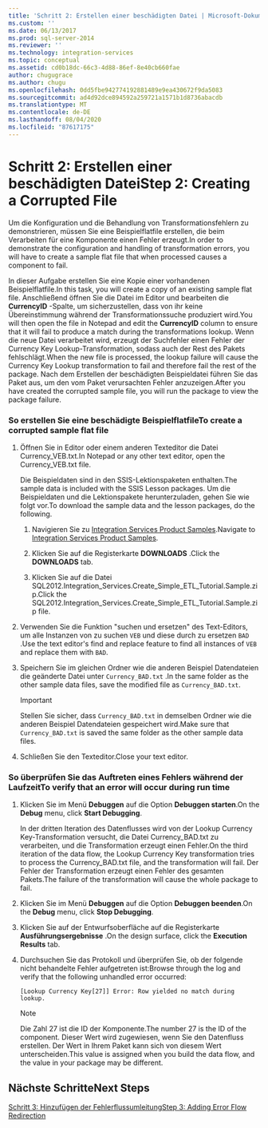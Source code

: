 ```yaml
---
title: 'Schritt 2: Erstellen einer beschädigten Datei | Microsoft-Dokumentation'
ms.custom: ''
ms.date: 06/13/2017
ms.prod: sql-server-2014
ms.reviewer: ''
ms.technology: integration-services
ms.topic: conceptual
ms.assetid: cd0b18dc-66c3-4d88-86ef-8e40cb660fae
author: chugugrace
ms.author: chugu
ms.openlocfilehash: 0dd5fbe942774192881489e9ea430672f9da5083
ms.sourcegitcommit: ad4d92dce894592a259721a1571b1d8736abacdb
ms.translationtype: MT
ms.contentlocale: de-DE
ms.lasthandoff: 08/04/2020
ms.locfileid: "87617175"
---
```

# <a name="step-2-creating-a-corrupted-file"></a><span data-ttu-id="7f0c8-102">Schritt 2: Erstellen einer beschädigten Datei</span><span class="sxs-lookup"><span data-stu-id="7f0c8-102">Step 2: Creating a Corrupted File</span></span>
  <span data-ttu-id="7f0c8-103">Um die Konfiguration und die Behandlung von Transformationsfehlern zu demonstrieren, müssen Sie eine Beispielflatfile erstellen, die beim Verarbeiten für eine Komponente einen Fehler erzeugt.</span><span class="sxs-lookup"><span data-stu-id="7f0c8-103">In order to demonstrate the configuration and handling of transformation errors, you will have to create a sample flat file that when processed causes a component to fail.</span></span>  
  
 <span data-ttu-id="7f0c8-104">In dieser Aufgabe erstellen Sie eine Kopie einer vorhandenen Beispielflatfile.</span><span class="sxs-lookup"><span data-stu-id="7f0c8-104">In this task, you will create a copy of an existing sample flat file.</span></span> <span data-ttu-id="7f0c8-105">Anschließend öffnen Sie die Datei im Editor und bearbeiten die **CurrencyID** -Spalte, um sicherzustellen, dass von ihr keine Übereinstimmung während der Transformationssuche produziert wird.</span><span class="sxs-lookup"><span data-stu-id="7f0c8-105">You will then open the file in Notepad and edit the **CurrencyID** column to ensure that it will fail to produce a match during the transformations lookup.</span></span> <span data-ttu-id="7f0c8-106">Wenn die neue Datei verarbeitet wird, erzeugt der Suchfehler einen Fehler der Currency Key Lookup-Transformation, sodass auch der Rest des Pakets fehlschlägt.</span><span class="sxs-lookup"><span data-stu-id="7f0c8-106">When the new file is processed, the lookup failure will cause the Currency Key Lookup transformation to fail and therefore fail the rest of the package.</span></span> <span data-ttu-id="7f0c8-107">Nach dem Erstellen der beschädigten Beispieldatei führen Sie das Paket aus, um den vom Paket verursachten Fehler anzuzeigen.</span><span class="sxs-lookup"><span data-stu-id="7f0c8-107">After you have created the corrupted sample file, you will run the package to view the package failure.</span></span>  
  
### <a name="to-create-a-corrupted-sample-flat-file"></a><span data-ttu-id="7f0c8-108">So erstellen Sie eine beschädigte Beispielflatfile</span><span class="sxs-lookup"><span data-stu-id="7f0c8-108">To create a corrupted sample flat file</span></span>  
  
1.  <span data-ttu-id="7f0c8-109">Öffnen Sie in Editor oder einem anderen Texteditor die Datei Currency_VEB.txt.</span><span class="sxs-lookup"><span data-stu-id="7f0c8-109">In Notepad or any other text editor, open the Currency_VEB.txt file.</span></span>  
  
     <span data-ttu-id="7f0c8-110">Die Beispieldaten sind in den SSIS-Lektionspaketen enthalten.</span><span class="sxs-lookup"><span data-stu-id="7f0c8-110">The sample data is included with the SSIS Lesson packages.</span></span> <span data-ttu-id="7f0c8-111">Um die Beispieldaten und die Lektionspakete herunterzuladen, gehen Sie wie folgt vor.</span><span class="sxs-lookup"><span data-stu-id="7f0c8-111">To download the sample data and the lesson packages, do the following.</span></span>  
  
    1.  <span data-ttu-id="7f0c8-112">Navigieren Sie zu [Integration Services Product Samples](https://go.microsoft.com/fwlink/?LinkID=267527).</span><span class="sxs-lookup"><span data-stu-id="7f0c8-112">Navigate to [Integration Services Product Samples](https://go.microsoft.com/fwlink/?LinkID=267527).</span></span>  
  
    2.  <span data-ttu-id="7f0c8-113">Klicken Sie auf die Registerkarte **DOWNLOADS** .</span><span class="sxs-lookup"><span data-stu-id="7f0c8-113">Click the **DOWNLOADS** tab.</span></span>  
  
    3.  <span data-ttu-id="7f0c8-114">Klicken Sie auf die Datei SQL2012.Integration_Services.Create_Simple_ETL_Tutorial.Sample.zip.</span><span class="sxs-lookup"><span data-stu-id="7f0c8-114">Click the SQL2012.Integration_Services.Create_Simple_ETL_Tutorial.Sample.zip file.</span></span>  
  
2.  <span data-ttu-id="7f0c8-115">Verwenden Sie die Funktion "suchen und ersetzen" des Text-Editors, um alle Instanzen von zu suchen `VEB` und diese durch zu ersetzen `BAD` .</span><span class="sxs-lookup"><span data-stu-id="7f0c8-115">Use the text editor's find and replace feature to find all instances of `VEB` and replace them with `BAD`.</span></span>  
  
3.  <span data-ttu-id="7f0c8-116">Speichern Sie im gleichen Ordner wie die anderen Beispiel Datendateien die geänderte Datei unter `Currency_BAD.txt` .</span><span class="sxs-lookup"><span data-stu-id="7f0c8-116">In the same folder as the other sample data files, save the modified file as `Currency_BAD.txt`.</span></span>  
  
    > [!IMPORTANT]  
    >  <span data-ttu-id="7f0c8-117">Stellen Sie sicher, dass `Currency_BAD.txt` in demselben Ordner wie die anderen Beispiel Datendateien gespeichert wird.</span><span class="sxs-lookup"><span data-stu-id="7f0c8-117">Make sure that `Currency_BAD.txt` is saved the same folder as the other sample data files.</span></span>  
  
4.  <span data-ttu-id="7f0c8-118">Schließen Sie den Texteditor.</span><span class="sxs-lookup"><span data-stu-id="7f0c8-118">Close your text editor.</span></span>  
  
### <a name="to-verify-that-an-error-will-occur-during-run-time"></a><span data-ttu-id="7f0c8-119">So überprüfen Sie das Auftreten eines Fehlers während der Laufzeit</span><span class="sxs-lookup"><span data-stu-id="7f0c8-119">To verify that an error will occur during run time</span></span>  
  
1.  <span data-ttu-id="7f0c8-120">Klicken Sie im Menü **Debuggen** auf die Option **Debuggen starten**.</span><span class="sxs-lookup"><span data-stu-id="7f0c8-120">On the **Debug** menu, click **Start Debugging**.</span></span>  
  
     <span data-ttu-id="7f0c8-121">In der dritten Iteration des Datenflusses wird von der Lookup Currency Key-Transformation versucht, die Datei Currency_BAD.txt zu verarbeiten, und die Transformation erzeugt einen Fehler.</span><span class="sxs-lookup"><span data-stu-id="7f0c8-121">On the third iteration of the data flow, the Lookup Currency Key transformation tries to process the Currency_BAD.txt file, and the transformation will fail.</span></span> <span data-ttu-id="7f0c8-122">Der Fehler der Transformation erzeugt einen Fehler des gesamten Pakets.</span><span class="sxs-lookup"><span data-stu-id="7f0c8-122">The failure of the transformation will cause the whole package to fail.</span></span>  
  
2.  <span data-ttu-id="7f0c8-123">Klicken Sie im Menü **Debuggen** auf die Option **Debuggen beenden**.</span><span class="sxs-lookup"><span data-stu-id="7f0c8-123">On the **Debug** menu, click **Stop Debugging**.</span></span>  
  
3.  <span data-ttu-id="7f0c8-124">Klicken Sie auf der Entwurfsoberfläche auf die Registerkarte **Ausführungsergebnisse** .</span><span class="sxs-lookup"><span data-stu-id="7f0c8-124">On the design surface, click the **Execution Results** tab.</span></span>  
  
4.  <span data-ttu-id="7f0c8-125">Durchsuchen Sie das Protokoll und überprüfen Sie, ob der folgende nicht behandelte Fehler aufgetreten ist:</span><span class="sxs-lookup"><span data-stu-id="7f0c8-125">Browse through the log and verify that the following unhandled error occurred:</span></span>  
  
     `[Lookup Currency Key[27]] Error: Row yielded no match during lookup.`  
  
    > [!NOTE]  
    >  <span data-ttu-id="7f0c8-126">Die Zahl 27 ist die ID der Komponente.</span><span class="sxs-lookup"><span data-stu-id="7f0c8-126">The number 27 is the ID of the component.</span></span> <span data-ttu-id="7f0c8-127">Dieser Wert wird zugewiesen, wenn Sie den Datenfluss erstellen. Der Wert in Ihrem Paket kann sich von diesem Wert unterscheiden.</span><span class="sxs-lookup"><span data-stu-id="7f0c8-127">This value is assigned when you build the data flow, and the value in your package may be different.</span></span>  
  
## <a name="next-steps"></a><span data-ttu-id="7f0c8-128">Nächste Schritte</span><span class="sxs-lookup"><span data-stu-id="7f0c8-128">Next Steps</span></span>  
 [<span data-ttu-id="7f0c8-129">Schritt 3: Hinzufügen der Fehlerflussumleitung</span><span class="sxs-lookup"><span data-stu-id="7f0c8-129">Step 3: Adding Error Flow Redirection</span></span>](lesson-4-3-adding-error-flow-redirection.md)  
  
  
